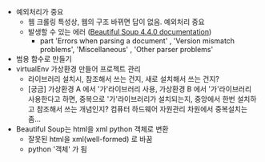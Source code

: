 - 예외처리가 중요
  - 웹 크롤링 특성상, 웹의 구조 바뀌면 답이 없음. 예외처리 중요
  - 발생할 수 있는 에러 ([Beautiful Soup 4.4.0 documentation](https://www.crummy.com/software/BeautifulSoup/bs4/doc/#))
    - part 'Errors when parsing a document' , 'Version mismatch problems', 'Miscellaneous' , 'Other parser problems'
- 범용 함수로 만들기
- virtualEnv 가상환경 만들어 프로젝트 관리
  - 라이브러리 설치시, 참조해서 쓰는 건지, 새로 설치해서 쓰는 건지?
  - [궁금] 가상환경 A 에서 '가'라이브러리 사용, 가상환경 B 에서 '가'라이브러리 사용한다고 하면, 중복으로 '가'라이브러리가 설치되는지, 중앙에서 한번 설치하고 참조해서 쓰는 개념인지? 컴퓨터 하드웨어 자원관리 차원에서 중복설치는 좀...
- Beautiful Soup는 html을 xml python 객체로 변환
  - 잘못된 html을 xml(well-formed) 로 바꿈
  - python '객체' 가 됨
